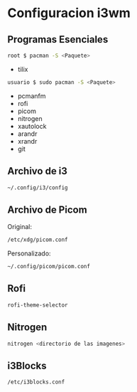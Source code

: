 # Configuracion i3wm

## Programas Esenciales

```bash
root $ pacman -S <Paquete>
```
- tilix

```bash
usuario $ sudo pacman -S <Paquete>
```
- pcmanfm
- rofi
- picom
- nitrogen
- xautolock
- arandr
- xrandr
- git

## Archivo de i3
```bash
~/.config/i3/config
```

## Archivo de Picom
Original:
```bash
/etc/xdg/picom.conf
```

Personalizado:
```bash
~/.config/picom/picom.conf
```

## Rofi

```bash
rofi-theme-selector
```

## Nitrogen
```bash
nitrogen <directorio de las imagenes>
```

## i3Blocks
```bash
/etc/i3blocks.conf
```